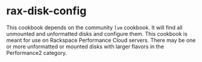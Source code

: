 rax-disk-config
===============

This cookbook depends on the community `lvm` cookbook. It will find all
unmounted and unformatted disks and configure them. This cookbook is meant for
use on Rackspace Performance Cloud servers. There may be one or more
unformatted or mounted disks with larger flavors in the Performance2 category.
